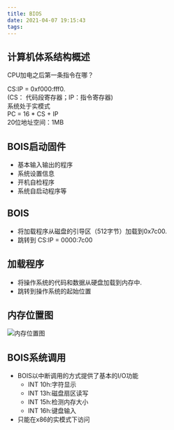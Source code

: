 ```yaml
---
title: BIOS
date: 2021-04-07 19:15:43
tags:
---
```


## 计算机体系结构概述

CPU加电之后第一条指令在哪？

CS:IP = 0xf000:fff0.  
(CS： 代码段寄存器；IP：指令寄存器)  
系统处于实模式  
PC = 16 * CS + IP  
20位地址空间：1MB  

## BOIS启动固件
- 基本输入输出的程序
- 系统设置信息
- 开机自检程序
- 系统自启动程序等

## BOIS
- 将加载程序从磁盘的引导区（512字节）加载到0x7c00.
- 跳转到 CS:IP = 0000:7c00

## 加载程序
- 将操作系统的代码和数据从硬盘加载到内存中.
- 跳转到操作系统的起始位置

## 内存位置图
![内存位置图](/uploads/biosmm.png)

## BOIS系统调用
- BOIS以中断调用的方式提供了基本的I/O功能
    - INT 10h:字符显示
    - INT 13h:磁盘扇区读写
    - INT 15h:检测内存大小
    - INT 16h:键盘输入
- 只能在x86的实模式下访问